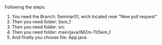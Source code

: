 Following the steps:


1. You need the Branch: Seminar01, wich located near "New pull request" 
2. Then you need folder: Sem_1 
3. Then you need folder: src
4. Then you need folder: main/java/IMZm-11/Sem_1
5. And finally you choose file: App.java

